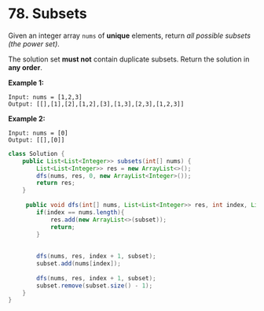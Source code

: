 # 78. Subsets



Given an integer array `nums` of **unique** elements, return _all possible subsets (the power set)_.

The solution set **must not** contain duplicate subsets. Return the solution in **any order**.

&#x20;

**Example 1:**

```
Input: nums = [1,2,3]
Output: [[],[1],[2],[1,2],[3],[1,3],[2,3],[1,2,3]]
```

**Example 2:**

```
Input: nums = [0]
Output: [[],[0]]
```

```java
class Solution {
    public List<List<Integer>> subsets(int[] nums) {
        List<List<Integer>> res = new ArrayList<>();
        dfs(nums, res, 0, new ArrayList<Integer>());
        return res;
    }
    
     public void dfs(int[] nums, List<List<Integer>> res, int index, List<Integer> subset){
        if(index == nums.length){
            res.add(new ArrayList<>(subset));
            return;
        }
        
       
        dfs(nums, res, index + 1, subset);
        subset.add(nums[index]);
        
        dfs(nums, res, index + 1, subset);
        subset.remove(subset.size() - 1);
    }
}
```


